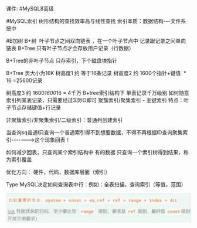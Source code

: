 课件:   #MySQL8高级

#MySQL索引
树形结构的查找效率高与线性查找
索引本质：数据结构---文件系统中


#B加树
B+树  叶子节点之间双向链表 ，在一个叶子节点中 记录跟记录之间单向链表
B+Tree 只有叶子节点才会存放用户记录（行数据）

B+Tree的非叶子节点 只存索引，下个磁盘块指针

B+Tree 页大小为16K
树高度1 约 等于16条记录
树高度2 约 1600个指针+键值  *  16 =25600记录

树高度3 约 1600*1600*16 = 4千万
B+tree索引结构下 单表记录千万级别 如何随意索引列某表记录，只需要经过3次IO即可
聚簇索引/聚集索引 - 主键索引 特点：叶子节点存储键值+行记录

非聚簇索引/非聚集索引/二级索引：普通列创建索引


当查询sq普通l只查询一个普通索引得不到想要数据，不得不再根据ID查询聚集索引------->这个现象回表！

如何减少回表，只查询某个索引结构中 有的数据
只查询一个索引树得到结果，称为索引覆盖

优化方向： 硬件，代码，数据库层面（索引）

Type MySQL决定如何查询表中行：例如：全表扫描，查询索引（等值，范围）


![](image/Pasted%20image%2020221109162401.png)